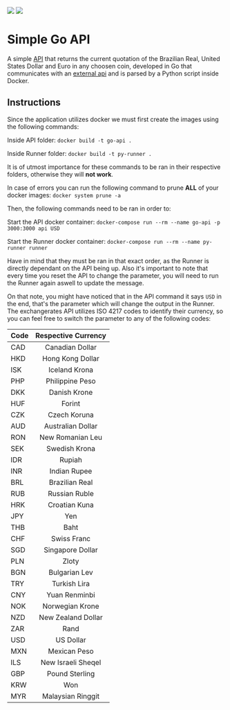 ![](https://img.shields.io/badge/Status-Working-brightgreen) 
![](https://img.shields.io/badge/Release-1.0-blue)
# Simple Go API

A simple [API](https://gist.github.com/daronco/dd9698f7654b686aff9f31dae8ec7992) that returns the current quotation of the Brazilian Real, United States Dollar and Euro in any choosen coin, developed in Go that communicates with an [external api](https://exchangeratesapi.io/) and is parsed by a Python script inside Docker.


## Instructions

Since the application utilizes docker we must first create the images using the following commands:

Inside API folder:
`docker build -t go-api .`

Inside Runner folder:
`docker build -t py-runner .`

It is of utmost importance for these commands to be ran in their respective folders, otherwise they will **not work**.

In case of errors you can run the following command to prune **ALL** of your docker images: `docker system prune -a`

Then, the following commands need to be ran in order to:

Start the API docker container: `docker-compose run --rm --name go-api -p 3000:3000 api USD`

Start the Runner docker container: `docker-compose run --rm --name py-runner runner`

Have in mind that they must be ran in that exact order, as the Runner is directly dependant on the API being up. Also it's important to note that every time you reset the API to change the parameter, you will need to run the Runner again aswell to update the message.

On that note, you might have noticed that in the API command it says `USD` in the end, that's the parameter which will change the output in the Runner. The exchangerates API utilizes ISO 4217 codes to identify their currency, so you can feel free to switch the parameter to any of the following codes:

| Code     | Respective Currency   |
| -------- |  :----------------:   | 
| CAD      | Canadian Dollar	     | 
| HKD      | Hong Kong Dollar      | 
| ISK      | Iceland Krona	       |
| PHP      | Philippine Peso       |
| DKK      | Danish Krone          |
| HUF      | Forint                |
| CZK      | Czech Koruna          |
| AUD      | Australian Dollar     |
| RON      | New Romanian Leu      |
| SEK      | Swedish Krona         |
| IDR      | Rupiah                |
| INR      | Indian Rupee          |
| BRL      | Brazilian Real	       |
| RUB      | Russian Ruble         |
| HRK      | Croatian Kuna         |
| JPY      | Yen                   |
| THB      | Baht                  |
| CHF      | Swiss Franc           |
| SGD      | Singapore Dollar      |
| PLN      | Zloty	               |
| BGN      | Bulgarian Lev         |
| TRY      | Turkish Lira          |
| CNY      | Yuan Renminbi         |
| NOK      | Norwegian Krone       |
| NZD      | New Zealand Dollar    |
| ZAR      | Rand                  |
| USD      | US Dollar             |
| MXN      | Mexican Peso          |
| ILS      | New Israeli Sheqel    |
| GBP      | Pound Sterling        |
| KRW      | Won                   |
| MYR      | Malaysian Ringgit     |
